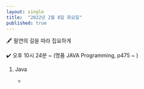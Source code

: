 ```yaml
---
layout: single
title:  "2022년 2월 8일 화요일"
published: true
---
```


🖋️ 필연의 길을 따라 집요하게

✔️ 오후 10시 24분 ~ (명품 JAVA Programming, p475 ~ )



1. Java

   - 

